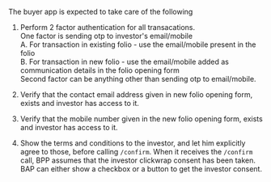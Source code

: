 The buyer app is expected to take care of the following

1. Perform 2 factor authentication for all transacations.  
One factor is sending otp to investor's email/mobile  
A. For transaction in existing folio - use the email/mobile present in the folio  
B. For transaction in new folio - use the email/mobile added as communication details in the folio opening form  
Second factor can be anything other than sending otp to email/mobile.

2. Verify that the contact email address given in new folio opening form, exists and investor has access to it.

3. Verify that the mobile number given in the new folio opening form, exists and investor has access to it.

4. Show the terms and conditions to the investor, and let him explicitly agree to those, before calling `/confirm`. When it receives the `/confirm` call, BPP assumes that the investor clickwrap consent has been taken. BAP can either show a checkbox or a button to get the investor consent.